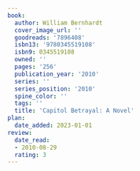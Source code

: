 ```yaml
---
book:
  author: William Bernhardt
  cover_image_url: ''
  goodreads: '7896408'
  isbn13: '9780345519108'
  isbn9: 0345519108
  owned: ''
  pages: '256'
  publication_year: '2010'
  series: ''
  series_position: '2010'
  spine_color: ''
  tags: ''
  title: 'Capitol Betrayal: A Novel'
plan:
  date_added: 2023-01-01
review:
  date_read:
  - 2010-08-29
  rating: 3
---
```

